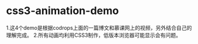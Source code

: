 # css3-animation-demo
1.这4个demo是根据codrops上面的一篇博文和慕课网上的视频，另外结合自己的理解完成。
2.所有动画均利用CSS3制作，低版本浏览器可能显示会有问题。
